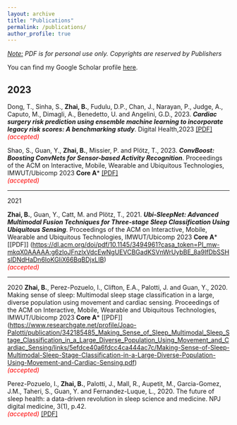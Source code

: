 ```yaml
---
layout: archive
title: "Publications"
permalink: /publications/
author_profile: true
---
```

_<u>Note:</u> PDF is for personal use only. Copyrights are reserved by Publishers_

You can find my Google Scholar profile [here](https://scholar.google.com/citations?user=mswJ-JUAAAAJ&hl=en).

2023
------
Dong, T., Sinha, S., **Zhai, B.**, Fudulu, D.P., Chan, J., Narayan, P., Judge, A., Caputo, M., Dimagli, A., Benedetto, U. and Angelini, G.D., 2023. ___Cardiac surgery risk prediction using ensemble machine learning to incorporate legacy risk scores: A benchmarking study___. Digital Health,2023 [[PDF]](https://journals.sagepub.com/doi/pdf/10.1177/20552076231187605)
<br/><span style="color:red">*(accepted)*</span>


Shao, S., Guan, Y., **Zhai, B.**, Missier, P. and Plötz, T., 2023. ___ConvBoost: Boosting ConvNets for Sensor-based Activity Recognition___. Proceedings of the ACM on Interactive, Mobile, Wearable and Ubiquitous Technologies, IMWUT/Ubicomp 2023 **Core A***  [[PDF]](https://dl.acm.org/doi/pdf/10.1145/3596234)
<br/><span style="color:red">*(accepted)*</span>

-------
2021

**Zhai, B.**, Guan, Y., Catt, M. and Plötz, T., 2021. ___Ubi-SleepNet: Advanced Multimodal Fusion Techniques for Three-stage Sleep Classification Using Ubiquitous Sensing___. Proceedings of the ACM on Interactive, Mobile, Wearable and Ubiquitous Technologies, IMWUT/Ubicomp 2023 **Core A*** [[PDF]] (https://dl.acm.org/doi/pdf/10.1145/3494961?casa_token=PI_mw-mkqX0AAAAA:g6zloJFnzlxVdcEwNgUEVCBGadKSVnWrUybBE_8a9IfDbSSHslDNdHaDn6IoKGliX66BqBDjxLIB)
<br/><span style="color:red">*(accepted)*</span>

-------
2020
**Zhai, B.**, Perez-Pozuelo, I., Clifton, E.A., Palotti, J. and Guan, Y., 2020. Making sense of sleep: Multimodal sleep stage classification in a large, diverse population using movement and cardiac sensing. Proceedings of the ACM on Interactive, Mobile, Wearable and Ubiquitous Technologies, IMWUT/Ubicomp 2023 **Core A*** [[PDF]] (https://www.researchgate.net/profile/Joao-Palotti/publication/342185485_Making_Sense_of_Sleep_Multimodal_Sleep_Stage_Classification_in_a_Large_Diverse_Population_Using_Movement_and_Cardiac_Sensing/links/5efdce40a6fdcc4ca444ac7c/Making-Sense-of-Sleep-Multimodal-Sleep-Stage-Classification-in-a-Large-Diverse-Population-Using-Movement-and-Cardiac-Sensing.pdf)
<br/><span style="color:red">*(accepted)*</span>

Perez-Pozuelo, I., **Zhai, B.**, Palotti, J., Mall, R., Aupetit, M., Garcia-Gomez, J.M., Taheri, S., Guan, Y. and Fernandez-Luque, L., 2020. The future of sleep health: a data-driven revolution in sleep science and medicine. NPJ digital medicine, 3(1), p.42.
<br/><span style="color:red">*(accepted)*</span> [[PDF]](https://www.nature.com/articles/s41746-020-0244-4)
